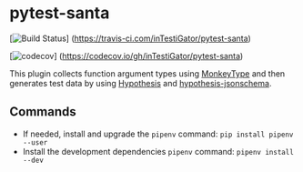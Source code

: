 # pytest-santa

[![Build Status](https://travis-ci.com/inTestiGator/pytest-santa.svg?branch=master)]
(https://travis-ci.com/inTestiGator/pytest-santa)

[![codecov](https://codecov.io/gh/inTestiGator/pytest-santa/branch/master/graph/badge.svg)]
(https://codecov.io/gh/inTestiGator/pytest-santa)


This plugin collects function argument types using
[MonkeyType](https://github.com/Instagram/MonkeyType) and then generates test
data by using [Hypothesis](https://hypothesis.works/) and
[hypothesis-jsonschema](https://github.com/Zac-HD/hypothesis-jsonschema).

## Commands

- If needed, install and upgrade the `pipenv` command: `pip install pipenv --user`
- Install the development dependencies `pipenv` command: `pipenv install --dev`
